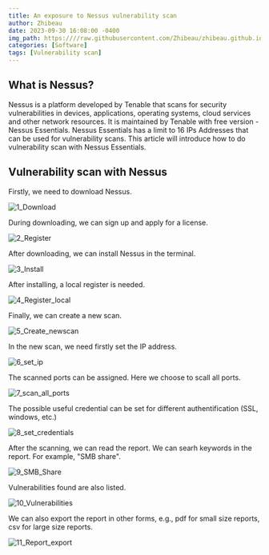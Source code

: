 ```yaml
---
title: An exposure to Nessus vulnerability scan
author: Zhibeau
date: 2023-09-30 16:08:00 -0400
img_path: https:////raw.githubusercontent.com/Zhibeau/zhibeau.github.io/main/_posts/9_30/
categories: [Software]
tags: [Vulnerability scan]
---
```


## What is Nessus?
Nessus is a platform developed by Tenable that scans for security vulnerabilities in devices, applications, operating systems, cloud services and other network resources. It is maintained by Tenable with free version - Nessus Essentials. Nessus Essentials has a limit to 16 IPs Addresses that can be used for vulnerability scans. This article will introduce how to do vulnerability scan with Nessus Essentials.

## Vulnerability scan with Nessus
Firstly, we need to download Nessus.

![1_Download](1_Download.png)

During downloading, we can sign up and apply for a license.

![2_Register](2_Register.png)

After downloading, we can install Nessus in the terminal.

![3_Install](3_Install.png)

After installing, a local register is needed.

![4_Register_local](4_Register_local.png)

Finally, we can create a new scan.

![5_Create_newscan](5_Create_newscan.png)

In the new scan, we need firstly set the IP address.

![6_set_ip](6_set_ip.png)

The scanned ports can be assigned. Here we choose to scall all ports.

![7_scan_all_ports](7_scan_all_ports.png)

The possible useful credential can be set for different authentification (SSL, windows, etc.)

![8_set_credentials](8_set_credentials.png)

After the scanning, we can read the report. We can searh keywords in the report. For example, "SMB share".

![9_SMB_Share](9_SMB_Share.png)

Vulnerabilities found are also listed.

![10_Vulnerabilities](10_Vulnerabilities.png)

We can also export the report in other forms, e.g., pdf for small size reports, csv for large size reports.

![11_Report_export](11_Report_export.png)

